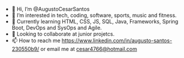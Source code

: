 - 👋 Hi, I’m @AugustoCesarSantos
- 👀 I’m interested in tech, coding, software, sports, music and fitness.
- 🌱 Currently learning HTML, CSS, JS, SQL, Java, Frameworks, Spring Boot, DevOps and SysOps and Agile.
- 💞️ Looking to collaborate at junior projetcs.
- 📫 How to reach me https://www.linkedin.com/in/augusto-santos-230550b9/ or email me at cesar4766@hotmail.com
